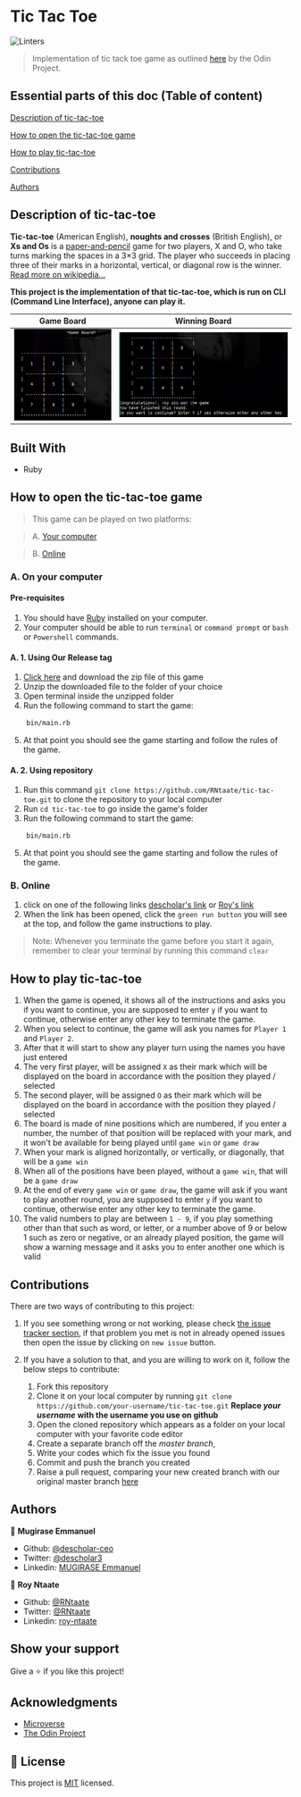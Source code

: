 # Tic Tac Toe
![Linters](https://github.com/RNtaate/tic-tac-toe/workflows/Linters/badge.svg)

> Implementation of tic tack toe game as outlined [here](https://www.theodinproject.com/courses/ruby-programming/lessons/oop) by the Odin Project.

## Essential parts of this doc (Table of content)
[Description of tic-tac-toe](#description-of-tic-tac-toe)

[How to open the tic-tac-toe game](#how-to-open-the-tic-tac-toe-game)

[How to play tic-tac-toe](#how-to-play-tic-tac-toe)

[Contributions](#contributions)

[Authors](#authors)

## Description of tic-tac-toe

**Tic-tac-toe** (American English), **noughts and crosses** (British English), or **Xs and Os** is a [paper-and-pencil](https://en.wikipedia.org/wiki/Paper-and-pencil_game) game for two players, X and O, who take turns marking the spaces in a 3×3 grid. The player who succeeds in placing three of their marks in a horizontal, vertical, or diagonal row is the winner. [Read more on wikipedia...](https://en.wikipedia.org/wiki/Tic-tac-toe)

**This project is the implementation of that tic-tac-toe, which is run on CLI (Command Line Interface), anyone can play it.**

|        Game Board          |          Winning Board        |
-----------------------------|--------------------------------
| ![](assets/game-board.png) | ![](assets/winning-board.png) |

## Built With
- Ruby

## How to open the tic-tac-toe game
> This game can be played on two platforms:

> A. [Your computer](#A-On-your-computer)

> B. [Online](#B-Online)

### A. On your computer

#### Pre-requisites
1. You should have [Ruby](https://www.ruby-lang.org/en/) installed on your computer.
1. Your computer should be able to run `terminal` or `command prompt` or `bash` or `Powershell` commands.

#### A. 1. Using Our Release tag
1. [Click here](https://github.com/RNtaate/tic-tac-toe/releases/tag/v1.0.0-beta) and download the zip file of this game
1. Unzip the downloaded file to the folder of your choice
1. Open terminal inside the unzipped folder
1. Run the following command to start the game:

```bash
    bin/main.rb
```
5. At that point you should see the game starting and follow the rules of the game.

#### A. 2. Using repository
1. Run this command `git clone https://github.com/RNtaate/tic-tac-toe.git` to clone the repository to your local computer
1. Run `cd tic-tac-toe` to go inside the game's folder
1. Run the following command to start the game:

```bash
    bin/main.rb
```
5. At that point you should see the game starting and follow the rules of the game.

### B. Online
1. click on one of the following links [descholar's link](https://repl.it/@descholarceo/tic-tac-toe#main.rb) or [Roy's link](https://repl.it/@RNtaate/tic-tac-toe#bin/main.rb)
1. When the link has been opened, click the `green run button` you will see at the top, and follow the game instructions to play.
> Note: Whenever you terminate the game before you start it again, remember to clear your terminal by running this command `clear`

## How to play tic-tac-toe
1. When the game is opened, it shows all of the instructions and asks you if you want to continue, you are supposed to enter `y` if you want to continue, otherwise enter any other key to terminate the game.
1. When you select to continue, the game will ask you names for `Player 1` and `Player 2`.
1. After that it will start to show any player turn using the names you have just entered
1. The very first player, will be assigned `X` as their mark which will be displayed on the board in accordance with the position they played / selected
1. The second player, will be assigned `O` as their mark which will be displayed on the board in accordance with the position they played / selected
1. The board is made of nine positions which are numbered, if you enter a number, the number of that position will be replaced with your mark, and it won't be available for being played until `game win` or `game draw`
1. When your mark is aligned horizontally, or vertically, or diagonally, that will be a `game win`
1. When all of the positions have been played, without a `game win`, that will be a `game draw`
1. At the end of every `game win` or `game draw`, the game will ask if you want to play another round, you are supposed to enter `y` if you want to continue, otherwise enter any other key to terminate the game.
1. The valid numbers to play are between `1 - 9`, if you play something other than that such as word, or letter, or a number above of 9 or below 1 such as zero or negative, or an already played position, the game will show a warning message and it asks you to enter another one which is valid

## Contributions

There are two ways of contributing to this project:

1.  If you see something wrong or not working, please check [the issue tracker section](https://github.com/RNtaate/tic-tac-toe/issues ), if that problem you met is not in already opened issues then open the issue by clicking on `new issue` button.

2.  If you have a solution to that, and you are willing to work on it, follow the below steps to contribute:
    1.  Fork this repository
    1.  Clone it on your local computer by running `git clone https://github.com/your-username/tic-tac-toe.git` __Replace *your username* with the username you use on github__
    1.  Open the cloned repository which appears as a folder on your local computer with your favorite code editor
    1.  Create a separate branch off the *master branch*,
    1.  Write your codes which fix the issue you found
    1.  Commit and push the branch you created
    1.  Raise a pull request, comparing your new created branch with our original master branch [here](https://github.com/RNtaate/tic-tac-toe)

## Authors

👤 **Mugirase Emmanuel**

- Github: [@descholar-ceo](https://github.com/descholar-ceo)
- Twitter: [@descholar3](https://twitter.com/descholar3)
- Linkedin: [MUGIRASE Emmanuel](https://www.linkedin.com/in/mugirase-emmanuel-a90b49143)

👤 **Roy Ntaate**

- Github: [@RNtaate](https://github.com/RNtaate)
- Twitter: [@RNtaate](https://twitter.com/RNtaate)
- Linkedin: [roy-ntaate](https://linkedin.com/in/roy-ntaate)


## Show your support

Give a ⭐️ if you like this project!

## Acknowledgments

- [Microverse](htttps:www.microverse.org)
- [The Odin Project](https://www.theodinproject.com/)

## 📝 License

This project is [MIT](lic.url) licensed.
